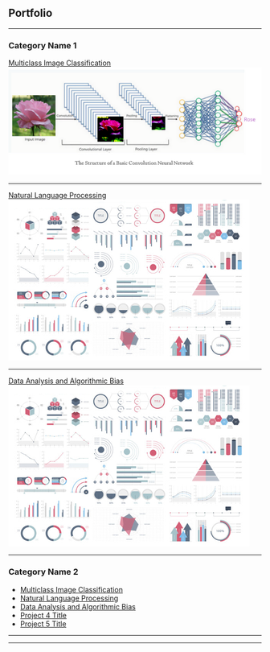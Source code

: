 ## Portfolio

---

### Category Name 1 

[Multiclass Image Classification](/sample_page)
<img src="images/Screen Shot 2021-04-25 at 6.36.50 PM.png?raw=true"/>

---
[Natural Language Processing](/pdf/sample_presentation.pdf)
<img src="images/dummy_thumbnail.jpg?raw=true"/>

---
[Data Analysis and Algorithmic Bias](http://example.com/)
<img src="images/dummy_thumbnail.jpg?raw=true"/>

---

### Category Name 2

- [Multiclass Image Classification](https://github.com/larandrup/larandrup.github.io/tree/master/multiclass_image_classification)
- [Natural Language Processing](http://example.com/)
- [Data Analysis and Algorithmic Bias](http://example.com/)
- [Project 4 Title](http://example.com/)
- [Project 5 Title](http://example.com/)

---




---
<!-- <p style="font-size:11px">Page template forked from <a href="https://github.com/evanca/quick-portfolio">evanca</a></p> -->
<!-- Remove above link if you don't want to attibute -->
